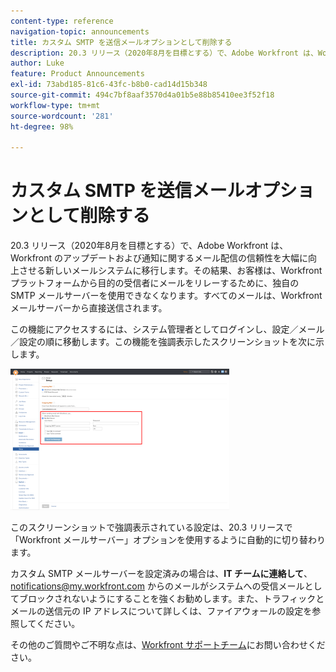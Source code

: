 ```yaml
---
content-type: reference
navigation-topic: announcements
title: カスタム SMTP を送信メールオプションとして削除する
description: 20.3 リリース（2020年8月を目標とする）で、Adobe Workfront は、Workfront のアップデートおよび通知に関するメール配信の信頼性を大幅に向上させる新しいメールシステムに移行します。その結果、お客様は、Workfront プラットフォームから目的の受信者にメールをリレーするために、独自の SMTP メールサーバーを使用できなくなります。すべてのメールは、Workfront メールサーバーから直接送信されます。
author: Luke
feature: Product Announcements
exl-id: 73abd185-81c6-43fc-b8b0-cad14d15b348
source-git-commit: 494c7bf8aaf3570d4a01b5e88b85410ee3f52f18
workflow-type: tm+mt
source-wordcount: '281'
ht-degree: 98%

---
```


# カスタム SMTP を送信メールオプションとして削除する

20.3 リリース（2020年8月を目標とする）で、Adobe Workfront は、Workfront のアップデートおよび通知に関するメール配信の信頼性を大幅に向上させる新しいメールシステムに移行します。その結果、お客様は、Workfront プラットフォームから目的の受信者にメールをリレーするために、独自の SMTP メールサーバーを使用できなくなります。すべてのメールは、Workfront メールサーバーから直接送信されます。

この機能にアクセスするには、システム管理者としてログインし、設定／メール／設定の順に移動します。この機能を強調表示したスクリーンショットを次に示します。

![ メールサーバーの設定 ](assets/email-server-settings-350x226.png)

このスクリーンショットで強調表示されている設定は、20.3 リリースで「Workfront メールサーバー」オプションを使用するように自動的に切り替わります。

カスタム SMTP メールサーバーを設定済みの場合は、**IT チームに連絡して**、notifications@my.workfront.com からのメールがシステムへの受信メールとしてブロックされないようにすることを強くお勧めします。また、トラフィックとメールの送信元の IP アドレスについて詳しくは、ファイアウォールの設定を参照してください。

その他のご質問やご不明な点は、[Workfront サポートチーム](https://one.workfront.com/s/support?language=ja_JP)にお問い合わせください。

